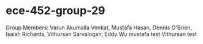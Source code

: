 # ece-452-group-29

Group Members: Varun Akumalla Venkat, Mustafa Hasan, Dennis O'Brien, Isaiah Richards, Vithursan Sarvalogan, Eddy Wu
mustafa test
Vithursan test